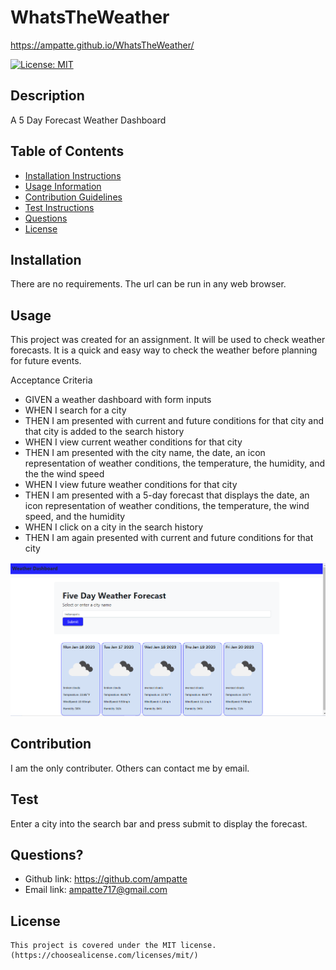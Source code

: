 # WhatsTheWeather
https://ampatte.github.io/WhatsTheWeather/

  [![License: MIT](https://img.shields.io/badge/License-MIT-yellow.svg)](https://opensource.org/licenses/MIT)

  ## Description
  A 5 Day Forecast Weather Dashboard
    
  ## Table of Contents
  - [Installation Instructions](#Installation)
  - [Usage Information](#Usage)
  - [Contribution Guidelines](#Contribution)
  - [Test Instructions](#Test)
  - [Questions](#Questions)
  - [License](#License)
  
  ## Installation
  There are no requirements. The url can be run in any web browser.

  ## Usage
  This project was created for an assignment. It will be used to check weather forecasts. It is a quick and easy way to check the weather before planning for future events.

Acceptance Criteria
  - GIVEN a weather dashboard with form inputs
  - WHEN I search for a city
  - THEN I am presented with current and future conditions for that city and that city is added to the search history
  - WHEN I view current weather conditions for that city
  - THEN I am presented with the city name, the date, an icon representation of weather conditions, the temperature, the humidity, and the the wind speed
  - WHEN I view future weather conditions for that city
  - THEN I am presented with a 5-day forecast that displays the date, an icon representation of weather conditions, the temperature, the wind speed, and the humidity
  - WHEN I click on a city in the search history
  - THEN I am again presented with current and future conditions for that city

  ![screenshot](./Assets/weatherdash.png/)
  
  ## Contribution
  I am the only contributer. Others can contact me by email.

  ## Test
  Enter a city into the search bar and press submit to display the forecast.

  ## Questions?
  - Github link: https://github.com/ampatte
  - Email link: ampatte717@gmail.com

  ## License
    This project is covered under the MIT license.(https://choosealicense.com/licenses/mit/)

  ## 
